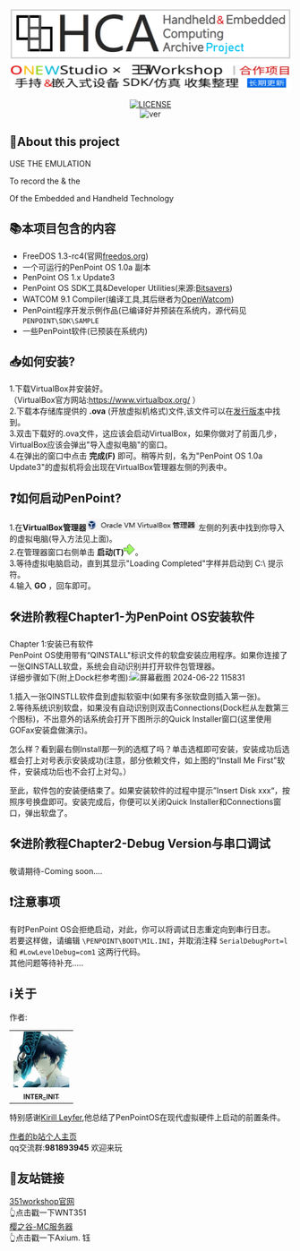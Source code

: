<div align="center">
 
<img alt="LOGO" src="https://github.com/Inter1006/Handheld-Embedded-Emulator-Collection/blob/resources/logopng.png" width="505" height="94" /><br />
<img alt="LOGO" src="https://github.com/Inter1006/Handheld-Embedded-Emulator-Collection/blob/resources/HCA_down.svg" width="600" height="51" /><br />

[![LICENSE](https://img.shields.io/badge/LICENSE-GNU_GPL3.0-green.svg)](https://github.com/Inter1006/Handheld-Embedded-Emulator-Collection/blob/main/LICENSE)<br />
![ver](https://img.shields.io/badge/Last_update-2024/07/23-blue.svg)

</div>

## 📝About this project
USE THE EMULATION<br />
 
To record the        & the<br />
 
Of the Embedded and Handheld Technology <br />

## 📚本项目包含的内容

* FreeDOS 1.3-rc4(官网[freedos.org](https://www.freedos.org/))
* 一个可运行的PenPoint OS 1.0a 副本
* PenPoint OS 1.x Update3
* PenPoint OS SDK工具&Developer Utilities(来源:[Bitsavers](http://www.bitsavers.org/bits/Go/PENPOINT_SDK/))
* WATCOM 9.1 Compiler(编译工具,其后继者为[OpenWatcom](https://www.openwatcom.org/))
* PenPoint程序开发示例作品(已编译好并预装在系统内，源代码见`PENPOINT\SDK\SAMPLE`
* 一些PenPoint软件(已预装在系统内)

## 📥如何安装?
1.下载VirtualBox并安装好。<br />
 （VirtualBox官方网站:https://www.virtualbox.org/ ）<br />
2.下载本存储库提供的 **.ova** (开放虚拟机格式)文件,该文件可以在[发行版本](https://github.com/Inter1006/PenPointOS_Vbox/releases)中找到。<br />
3.双击下载好的.ova文件，这应该会启动VirtualBox，如果你做对了前面几步，VirtualBox应该会弹出"导入虚拟电脑"的窗口。<br />
4.在弹出的窗口中点击 **完成(F)** 即可。稍等片刻，名为"PenPoint OS 1.0a Update3"的虚拟机将会出现在VirtualBox管理器左侧的列表中。
## ❓如何启动PenPoint?
1.在**VirtualBox管理器**<img alt="PICTURE" src="https://github.com/Inter1006/PenPointOS_Vbox/blob/Readme_Files/%E5%B1%8F%E5%B9%95%E6%88%AA%E5%9B%BE%202024-07-10%20193523.png" width="200" height="20" />左侧的列表中找到你导入的虚拟电脑(导入方法见上面)。<br />
2.在管理器窗口右侧单击 **启动(T)**<img alt="PICTURE" src="https://github.com/Inter1006/PenPointOS_Vbox/blob/Readme_Files/START.svg" width="20" height="20" />。<br />
3.等待虚拟电脑启动，直到其显示"Loading Completed"字样并启动到 C:\ 提示符。<br />
4.输入 **GO** ，回车即可。
## 🛠️进阶教程Chapter1-为PenPoint OS安装软件
Chapter 1:安装已有软件<br />
PenPoint OS使用带有“QINSTALL"标识文件的软盘安装应用程序。如果你连接了一张QINSTALL软盘，系统会自动识别并打开软件包管理器。<br />
详细步骤如下(附上Dock栏参考图):![屏幕截图 2024-06-22 115831](https://github.com/Inter1006/PenPointOS_Vbox/assets/86058148/17c3ebf0-1329-4727-8936-61e50f40c265)<br />

1.插入一张QINSTLL软件盘到虚拟软驱中(如果有多张软盘则插入第一张)。<br />
2.等待系统识别软盘，如果没有自动识别则双击Connections(Dock栏从左数第三个图标)，不出意外的话系统会打开下图所示的Quick Installer窗口(这里使用GOFax安装盘做演示)。<br />

怎么样？看到最右侧Install那一列的选框了吗？单击选框即可安装，安装成功后选框会打上对号表示安装成功(注意，部分依赖文件，如上图的“Install Me First"软件，安装成功后也不会打上对勾。）<br />

至此，软件包的安装便结束了。如果安装软件的过程中提示”Insert Disk xxx“，按照序号换盘即可。安装完成后，你便可以关闭Quick Installer和Connections窗口，弹出软盘了。<br />

## 🛠️进阶教程Chapter2-Debug Version与串口调试
敬请期待-Coming soon....

## ❗注意事项
有时PenPoint OS会拒绝启动，对此，你可以将调试日志重定向到串行日志。<br />
若要这样做，请编辑 `\PENPOINT\BOOT\MIL.INI`，并取消注释 `SerialDebugPort=l` 和 `#LowLevelDebug=com1` 这两行代码。<br />
其他问题等待补充.....

## ℹ关于
作者:
<table>
  <tr>
    <td align="center"><a href="https://github.com/Inter1006"><img src="https://github.com/Inter1006/PenPointOS_Vbox/blob/Readme_Files/b_fa517952f054ca8c99a234cc1b50b50b.jpg" width="100px;" alt=""/><br /><sub><b>INTER_INIT</b></sub></a><br /></td>
  </tr>
</table>

特别感谢[Kirill Leyfer](https://github.com/BOOtak),他总结了PenPointOS在现代虚拟硬件上启动的前置条件。

[作者的b站个人主页](https://space.bilibili.com/1756824708)<br />
qq交流群:**981893945** 欢迎来玩

## 🤝友站链接
[351workshop官网](https://www.351workshop.top/)<br />
👆点击戳一下WNT351<br />
[樱之谷-MC服务器](www.sakuravalley.xyz)<br />
👆点击戳一下Axium. 钰





